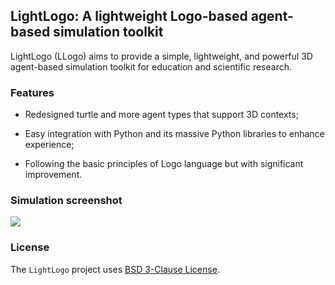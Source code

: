 ## LightLogo: A lightweight Logo-based agent-based simulation toolkit

LightLogo (LLogo) aims to provide a simple, lightweight, and powerful 3D agent-based simulation toolkit for education and scientific research.

### Features

- Redesigned turtle and more agent types that support 3D contexts;
  
- Easy integration with Python and its massive Python libraries to enhance experience;
  
- Following the basic principles of Logo language but with significant improvement. 

### Simulation screenshot

![](https://dhchenx.github.io/projects/LightLogo/images/screenshot1.png)

### License

The `LightLogo` project uses [BSD 3-Clause License](https://github.com/dhchenx/LightLogo/blob/main/LICENSE). 


